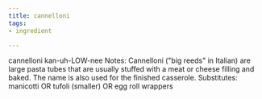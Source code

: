 ```yaml
---
title: cannelloni
tags:
- ingredient

---
```

cannelloni kan-uh-LOW-nee Notes: Cannelloni ("big reeds" in Italian) are large pasta tubes that are usually stuffed with a meat or cheese filling and baked. The name is also used for the finished casserole. Substitutes: manicotti OR tufoli (smaller) OR egg roll wrappers

